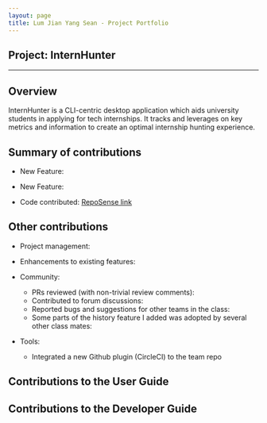 ```yaml
---
layout: page
title: Lum Jian Yang Sean - Project Portfolio
---
```


## Project: InternHunter

---

## Overview

InternHunter is a CLI-centric desktop application which aids university students in applying for tech internships.
It tracks and leverages on key metrics and information to create an optimal internship hunting experience.

## Summary of contributions

* New Feature: 

* New Feature:

* Code contributed: [RepoSense link]()

## Other contributions

* Project management:

* Enhancements to existing features:

* Community:
  * PRs reviewed (with non-trivial review comments): 
  * Contributed to forum discussions:
  * Reported bugs and suggestions for other teams in the class:
  * Some parts of the history feature I added was adopted by several other class mates:

* Tools:
  * Integrated a new Github plugin (CircleCI) to the team repo

## Contributions to the User Guide

    
## Contributions to the Developer Guide
